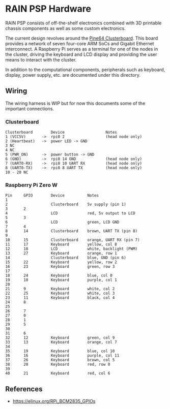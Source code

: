 # RAIN PSP Hardware

RAIN PSP consists of off-the-shelf electronics combined with 3D printable chassis components as well as some custom electronics.

The current design revolves around the [Pine64 Clusterboard](https://wiki.pine64.org/wiki/Clusterboard).  This board provides a network of seven four-core ARM SoCs and Gigabit Ethernet interconnect.  A Raspberry Pi serves as a terminal for one of the nodes in the cluster, driving the keyboard and LCD display and  providing the user means to interact with the cluster.

In addition to the computational components, peripherals such as keyboard, display, power supply, etc. are documented under this directory.

## Wiring

The wiring harness is WIP but for now this documents some of the important connections.

### Clusterboard

```
Clusterboard        Device                  Notes
1 (VCC5V)       ->  rpi0 2                  (head node only)
2 (Heartbeat)   ->  power LED -> GND
3 NC
4 NC
5 (PWR_ON)      ->  power button -> GND
6 (GND)         ->  rpi0 14 GND             (head node only)
7 (UART0-RX)    ->  rpi0 10 UART RX         (head node only)
8 (UART0-TX)    ->  rpi0 8 UART TX          (head node only)
10 - 20 NC
```

### Raspberry Pi Zero W

```
Pin     GPIO        Device          Notes
1                                           
2                   Clusterboard    5v supply (pin 1)
3       2                                   
4                   LCD             red, 5v output to LCD 
5       3                                
6                   LCD             green, LCD GND
7       4                                   
8       14          Clusterboard    brown, UART TX (pin 8)
9                                           
10      15          Clusterboard    orange, UART RX (pin 7)
11      17          Keyboard        yellow, col 8
12      18          LCD             white, backlight (PWM)
13      27          Keyboard        orange, row 1
14                  Clusterboard    blue, GND (pin 6)
15      22          Keyboard        yellow, row 2
16      23          Keyboard        green, row 3
17                                          
18      24          Keyboard        blue, col 0
19      10          Keyboard        purple, col 1
20                                          
21      9           Keyboard        white, col 2
22      25          Keyboard        white, col 3
23      11          Keyboard        black, col 4
24      8                                    
25                                          
26      7                                   
27      0                                   
28      1                                   
29      5                                   
30                                          
31      6                                   
32      12          Keyboard        green, col 9
33      13          Keyboard        orange, col 7
34                                          
35      19          Keyboard        blue, col 10
36      16          Keyboard        purple, col 11
37      26          Keyboard        brown, col 5
38      20          Keyboard        red, row 0
39                                          
40      21          Keyboard        red, col 6
```

## References

* https://elinux.org/RPi_BCM2835_GPIOs
